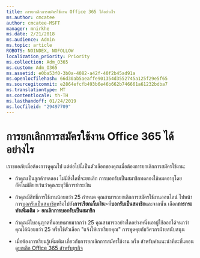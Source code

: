```yaml
---
title: การยกเลิกการสมัครใช้งาน Office 365 ได้อย่างไร
ms.author: cmcatee
author: cmcatee-MSFT
manager: mnirkhe
ms.date: 2/21/2018
ms.audience: Admin
ms.topic: article
ROBOTS: NOINDEX, NOFOLLOW
localization_priority: Priority
ms.collection: Adm_O365
ms.custom: Adm_O365
ms.assetid: e0ba53f0-3b0a-4082-a42f-40f2b45ad91a
ms.openlocfilehash: 66d30ab5aeaffe901354d3552745a125f29e5f65
ms.sourcegitcommit: e2864efcfb493b6e46b662b746661a61232bdba7
ms.translationtype: MT
ms.contentlocale: th-TH
ms.lasthandoff: 01/24/2019
ms.locfileid: "29497709"
---
```

# <a name="canceling-your-office-365-subscription"></a>การยกเลิกการสมัครใช้งาน Office 365 ได้อย่างไร

เราขออภัยเมื่อต้องการดูคุณไป แต่ต่อไปนี้เป็นตัวเลือกของคุณเมื่อต้องการยกเลิกการสมัครใช้งาน:
  
- ถ้าคุณเป็นลูกค้าทดลอง ไม่มีสิ่งใดที่จะยกเลิก การบอกรับเป็นสมาชิกทดลองใช้หมดอายุโดยอัตโนมัติยกเว้นว่าคุณระบุวิธีการชำระเงิน
    
- ถ้าคุณมีสิทธิ์การใช้งานน้อยกว่า 25 กำหนด คุณสามารถยกเลิกการสมัครใช้งานออนไลน์ ไปหน้าการ[บอกรับเป็นสมาชิก](https://go.microsoft.com/fwlink/p/?linkid=842054)หรือไปยัง**การเรียกเก็บเงิน**\>ที่**บอกรับเป็นสมาชิก**และจากนั้น เลือก**การกระทำเพิ่มเติม** \> **ยกเลิกการบอกรับเป็นสมาชิก**
    
- ถ้าคุณมีใบอนุญาตที่มอบหมายมากกว่า 25 คุณสามารถอย่างใดอย่างหนึ่งเอาผู้ใช้ออกได้จนกว่าคุณได้น้อยกว่า 25 หรือใช้ตัวเลือก "แจ้งให้เราเรียกคุณ" การพูดคุยกับวิศวกรฝ่ายสนับสนุน
    
- เมื่อต้องการเรียนรู้เพิ่มเติม เกี่ยวกับการยกเลิกการสมัครใช้งาน หรือ สำหรับคำแนะนำทีละขั้นตอน ดู[ยกเลิก Office 365 สำหรับธุรกิจ](https://support.office.com/article/b1bc0bef-4608-4601-813a-cdd9f746709a)
    

